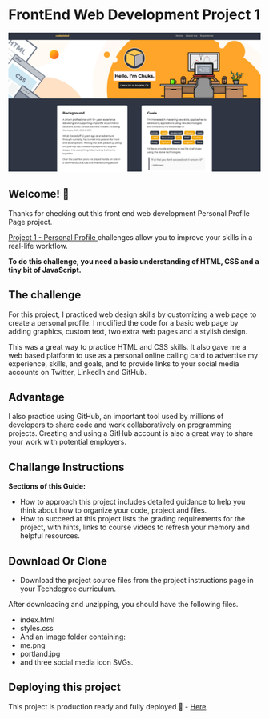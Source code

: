 # FrontEnd Web Development Project 1

![Website preview for project 1](./images/readme_poster.png)

## Welcome! 👋

Thanks for checking out this front end web development Personal Profile Page project.

[Project 1 - Personal Profile ](https://techdegree-project-1.vercel.app/experience.html) challenges allow you to improve your skills in a real-life workflow.

**To do this challenge, you need a basic understanding of HTML, CSS and a tiny bit of JavaScript.**

## The challenge

For this project, I practiced web design skills by customizing a web page to create a personal profile. I modified the code for a basic web page by adding graphics, custom text, two extra web pages and a stylish design.

 This was a great way to practice HTML and CSS skills. It also gave me a web based platform to use as a personal online calling card to advertise my experience, skills, and goals, and to provide links to your social media accounts on Twitter, LinkedIn and GitHub.

## Advantage

I also practice using GitHub, an important tool used by millions of developers to share code and work collaboratively on programming projects. Creating and using a GitHub account is also a great way to share your work with potential employers.

## Challange Instructions

**Sections of this Guide:**
- How to approach this project includes detailed guidance to help you think about how
to organize your code, project and files.
- How to succeed at this project lists the grading requirements for the project, with hints,
links to course videos to refresh your memory and helpful resources.

## Download Or Clone

- Download the project source files from the project instructions page in your
Techdegree curriculum.

After downloading and unzipping, you should have the following files.
- index.html
- styles.css
- And an image folder containing:
- me.png
- portland.jpg
- and three social media icon SVGs.

## Deploying this project

This project is production ready and fully deployed 🚀 - [Here](https://techdegree-project-1.vercel.app/)




